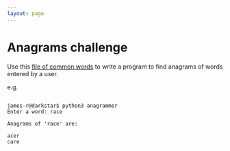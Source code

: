 ```yaml
---
layout: page
---
```


# Anagrams challenge

<p class="flow-text">

Use this <a href="/challenges/wordlist.txt">file of common words</a> to write a program
to find anagrams of words entered by a user.

</p>

e.g.
```

james-r@darkstar$ python3 anagrammer
Enter a word: race

Anagrams of 'race' are:

acer
care

```
